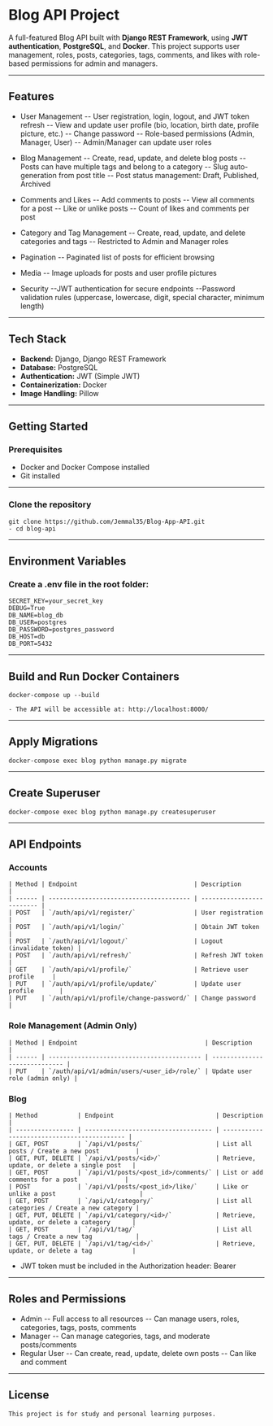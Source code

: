 # Blog API Project

A full-featured Blog API built with **Django REST Framework**, using **JWT authentication**, **PostgreSQL**, and **Docker**. This project supports user management, roles, posts, categories, tags, comments, and likes with role-based permissions for admin and managers.

---

## Features
- User Management
-- User registration, login, logout, and JWT token refresh
-- View and update user profile (bio, location, birth date, profile picture, etc.)
-- Change password
-- Role-based permissions (Admin, Manager, User)
-- Admin/Manager can update user roles

- Blog Management
-- Create, read, update, and delete blog posts
-- Posts can have multiple tags and belong to a category
-- Slug auto-generation from post title
-- Post status management: Draft, Published, Archived

- Comments and Likes
-- Add comments to posts
-- View all comments for a post
-- Like or unlike posts
-- Count of likes and comments per post

- Category and Tag Management
-- Create, read, update, and delete categories and tags
-- Restricted to Admin and Manager roles

- Pagination
-- Paginated list of posts for efficient browsing

- Media
-- Image uploads for posts and user profile pictures

- Security
--JWT authentication for secure endpoints
--Password validation rules (uppercase, lowercase, digit, special character, minimum length)

---

## Tech Stack

- **Backend:** Django, Django REST Framework
- **Database:** PostgreSQL
- **Authentication:** JWT (Simple JWT)
- **Containerization:** Docker
- **Image Handling:** Pillow

---

## Getting Started

### Prerequisites

- Docker and Docker Compose installed
- Git installed

---

### Clone the repository
    git clone https://github.com/Jemmal35/Blog-App-API.git
    - cd blog-api

--- 
## Environment Variables
### Create a .env file in the root folder:
    SECRET_KEY=your_secret_key
    DEBUG=True
    DB_NAME=blog_db
    DB_USER=postgres
    DB_PASSWORD=postgres_password
    DB_HOST=db
    DB_PORT=5432
---
## Build and Run Docker Containers
    docker-compose up --build
    
    - The API will be accessible at: http://localhost:8000/
---
## Apply Migrations
    docker-compose exec blog python manage.py migrate
---
## Create Superuser
    docker-compose exec blog python manage.py createsuperuser
---
## API Endpoints
### Accounts
    | Method | Endpoint                                | Description               |
    | ------ | --------------------------------------- | ------------------------- |
    | POST   | `/auth/api/v1/register/`                | User registration         |
    | POST   | `/auth/api/v1/login/`                   | Obtain JWT token          |
    | POST   | `/auth/api/v1/logout/`                  | Logout (invalidate token) |
    | POST   | `/auth/api/v1/refresh/`                 | Refresh JWT token         |
    | GET    | `/auth/api/v1/profile/`                 | Retrieve user profile     |
    | PUT    | `/auth/api/v1/profile/update/`          | Update user profile       |
    | PUT    | `/auth/api/v1/profile/change-password/` | Change password           |

### Role Management (Admin Only)
    | Method | Endpoint                                   | Description                   |
    | ------ | ------------------------------------------ | ----------------------------- |
    | PUT    | `/auth/api/v1/admin/users/<user_id>/role/` | Update user role (admin only) |


### Blog
    | Method           | Endpoint                            | Description                                 |
    | ---------------- | ----------------------------------- | ------------------------------------------- |
    | GET, POST        | `/api/v1/posts/`                    | List all posts / Create a new post          |
    | GET, PUT, DELETE | `/api/v1/posts/<id>/`               | Retrieve, update, or delete a single post   |
    | GET, POST        | `/api/v1/posts/<post_id>/comments/` | List or add comments for a post             |
    | POST             | `/api/v1/posts/<post_id>/like/`     | Like or unlike a post                       |
    | GET, POST        | `/api/v1/category/`                 | List all categories / Create a new category |
    | GET, PUT, DELETE | `/api/v1/category/<id>/`            | Retrieve, update, or delete a category      |
    | GET, POST        | `/api/v1/tag/`                      | List all tags / Create a new tag            |
    | GET, PUT, DELETE | `/api/v1/tag/<id>/`                 | Retrieve, update, or delete a tag           |

- JWT token must be included in the Authorization header: Bearer <your-token>
---
## Roles and Permissions
- Admin
-- Full access to all resources
-- Can manage users, roles, categories, tags, posts, comments
- Manager
-- Can manage categories, tags, and moderate posts/comments
- Regular User
-- Can create, read, update, delete own posts
-- Can like and comment
---
## License
    This project is for study and personal learning purposes.